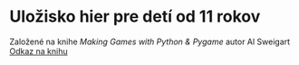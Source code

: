 # Uložisko hier pre detí od 11 rokov

Založené na knihe *Making Games with Python & Pygame* autor Al Sweigart  
[Odkaz na knihu](https://inventwithpython.com/pygame/)

